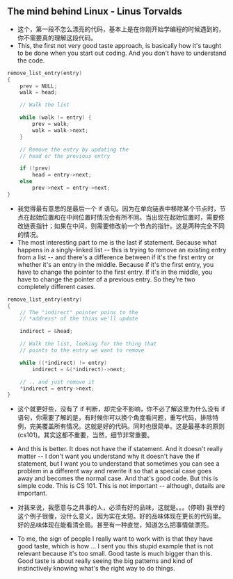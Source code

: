 ## The mind behind Linux - Linus Torvalds 
- 这个，第一段不怎么漂亮的代码，基本上是在你刚开始学编程的时候遇到的，你不需要真的理解这段代码。
- This, the first not very good taste approach, is basically how it's taught to be done when you start out coding. And you don't have to understand the code.

```c
remove_list_entry(entry)
{
	prev = NULL;
	walk = head;

	// Walk the list

	while (walk != entry) {
		prev = walk;
		walk = walk->next;
	}

	// Remove the entry by updating the
	// head or the previous entry

	if (!prev)
		head = entry->next;
	else
		prev->next = entry->next;
}
```

- 我觉得最有意思的是最后一个 if 语句。因为在单向链表中移除某个节点时，节点在起始位置和在中间位置时情况会有所不同。当出现在起始位置时，需要修改链表指针；如果在中间，则需要修改前一个节点的指针。这是两种完全不同的情况。
- The most interesting part to me is the last if statement. Because what happens in a singly-linked list -- this is trying to remove an existing entry from a list -- and there's a difference between if it's the first entry or whether it's an entry in the middle. Because if it's the first entry, you have to change the pointer to the first entry. If it's in the middle, you have to change the pointer of a previous entry. So they're two completely different cases.

```c
remove_list_entry(entry)
{
	// The "indirect" pointer poins to the
	// *address* of the thins we'll update

	indirect = &head;

	// Walk the list, looking for the thing that
	// points to the entry we want to remove

	while ((*indirect) != entry)
		indirect = &(*indirect)->next;

	// .. and just remove it
	*indirect = entry->next;
}
```

- 这个就更好些，没有了 if 判断，却完全不影响，你不必了解这里为什么没有 if 语句，你需要了解的是，有时候你可以换个角度看问题，重写代码，排除特例，完美覆盖所有情况。这就是好的代码。同时也很简单。这是最基本的原则(cs101)。其实这都不重要，当然，细节非常重要。
- And this is better. It does not have the if statement. And it doesn't really matter -- I don't want you understand why it doesn't have the if statement, but I want you to understand that sometimes you can see a problem in a different way and rewrite it so that a special case goes away and becomes the normal case. And that's good code. But this is simple code. This is CS 101. This is not important -- although, details are important.

- 对我来说，我愿意与之共事的人，必须有好的品味，这就是。。。(停顿) 我举的这个例子很傻，没什么意义，因为实在太短。好的品味体现在更长的代码里。好的品味体现在能看清全局。甚至有一种直觉，知道怎么把事情做漂亮。
- To me, the sign of people I really want to work with is that they have good taste, which is how ... I sent you this stupid example that is not relevant because it's too small. Good taste is much bigger than this. Good taste is about really seeing the big patterns and kind of instinctively knowing what's the right way to do things.

